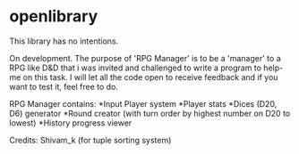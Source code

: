 # openlibrary
This library has no intentions.

On development. The purpose of 'RPG Manager' is to be a 'manager' to a RPG like D&D that i was invited and challenged to write a program to help-me on this task. I will let all the code open to receive feedback and if you want to test it, feel free to do.

RPG Manager contains:
*Input Player system
*Player stats
*Dices (D20, D6) generator
*Round creator (with turn order by highest number on D20 to lowest)
*History progress viewer


Credits:
Shivam_k (for tuple sorting system)
